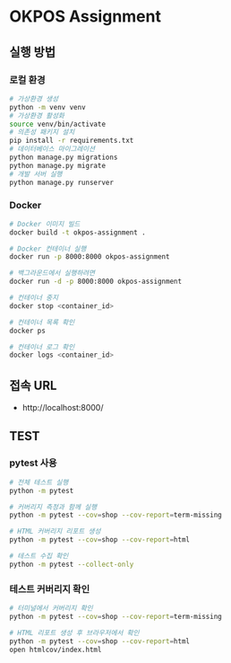 # OKPOS Assignment

## 실행 방법

### 로컬 환경
```bash
# 가상환경 생성
python -m venv venv
# 가상환경 활성화
source venv/bin/activate
# 의존성 패키지 설치
pip install -r requirements.txt
# 데이터베이스 마이그레이션
python manage.py migrations
python manage.py migrate
# 개발 서버 실행
python manage.py runserver
```

### Docker
```bash
# Docker 이미지 빌드
docker build -t okpos-assignment .

# Docker 컨테이너 실행
docker run -p 8000:8000 okpos-assignment

# 백그라운드에서 실행하려면
docker run -d -p 8000:8000 okpos-assignment

# 컨테이너 중지
docker stop <container_id>

# 컨테이너 목록 확인
docker ps

# 컨테이너 로그 확인
docker logs <container_id>
```

## 접속 URL
- http://localhost:8000/

## TEST

### pytest 사용
```bash
# 전체 테스트 실행
python -m pytest

# 커버리지 측정과 함께 실행
python -m pytest --cov=shop --cov-report=term-missing

# HTML 커버리지 리포트 생성
python -m pytest --cov=shop --cov-report=html

# 테스트 수집 확인
python -m pytest --collect-only
```

### 테스트 커버리지 확인
```bash
# 터미널에서 커버리지 확인
python -m pytest --cov=shop --cov-report=term-missing

# HTML 리포트 생성 후 브라우저에서 확인
python -m pytest --cov=shop --cov-report=html
open htmlcov/index.html
```


